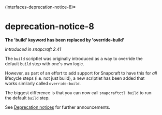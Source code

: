 (interfaces-deprecation-notice-8)=
# deprecation-notice-8

**The 'build' keyword has been replaced by 'override-build'**

_introduced in snapcraft 2.41_

The `build` scriptlet was originally introduced as a way to override the default `build` step with one's own logic.

However, as part of an effort to add support for Snapcraft to have this for _all_ lifecycle steps (i.e. not just build), a new scriptlet has been added that works similarly called `override-build`.

The biggest difference is that you can now call `snapcraftctl build` to run the default `build` step.

See [Deprecation notices](/)  for further announcements.

